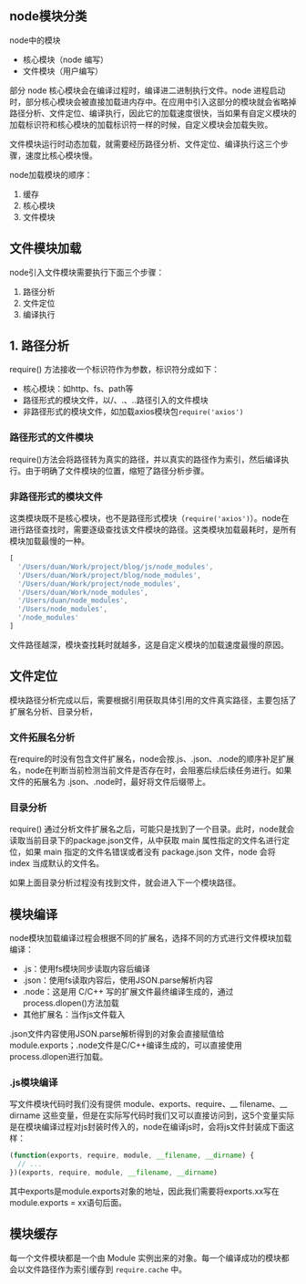 ## node模块分类
node中的模块
- 核心模块（node 编写）
- 文件模块（用户编写）

部分 node 核心模块会在编译过程时，编译进二进制执行文件。node 进程启动时，部分核心模块会被直接加载进内存中。在应用中引入这部分的模块就会省略掉路径分析、文件定位、编译执行，因此它的加载速度很快，当如果有自定义模块的加载标识符和核心模块的加载标识符一样的时候，自定义模块会加载失败。

文件模块运行时动态加载，就需要经历路径分析、文件定位、编译执行这三个步骤，速度比核心模块慢。

node加载模块的顺序：
1. 缓存
2. 核心模块
3. 文件模块

## 文件模块加载
node引入文件模块需要执行下面三个步骤：
1. 路径分析
2. 文件定位
3. 编译执行

## 1. 路径分析
require() 方法接收一个标识符作为参数，标识符分成如下：
- 核心模块：如http、fs、path等
- 路径形式的模块文件，以/、.、..路径引入的文件模块
- 非路径形式的模块文件，如加载axios模块包`require('axios')`

### 路径形式的文件模块
require()方法会将路径转为真实的路径，并以真实的路径作为索引，然后编译执行。由于明确了文件模块的位置，缩短了路径分析步骤。

### 非路径形式的模块文件
这类模块既不是核心模块，也不是路径形式模块（`require('axios')`）。node在进行路径查找时，需要逐级查找该文件模块的路径。这类模块加载最耗时，是所有模块加载最慢的一种。
```js
[
  '/Users/duan/Work/project/blog/js/node_modules',
  '/Users/duan/Work/project/blog/node_modules',
  '/Users/duan/Work/project/node_modules',
  '/Users/duan/Work/node_modules',
  '/Users/duan/node_modules',
  '/Users/node_modules',
  '/node_modules'
]
```
文件路径越深，模块查找耗时就越多，这是自定义模块的加载速度最慢的原因。

## 文件定位
模块路径分析完成以后，需要根据引用获取具体引用的文件真实路径，主要包括了扩展名分析、目录分析，

### 文件拓展名分析
在require的时没有包含文件扩展名，node会按.js、.json、.node的顺序补足扩展名，node在判断当前检测当前文件是否存在时，会阻塞后续后续任务进行。如果文件的拓展名为 .json、.node时，最好将文件后缀带上。

### 目录分析
require() 通过分析文件扩展名之后，可能只是找到了一个目录。此时，node就会读取当前目录下的package.json文件，从中获取 main 属性指定的文件名进行定位，如果 main 指定的文件名错误或者没有 package.json 文件，node 会将 index 当成默认的文件名。

如果上面目录分析过程没有找到文件，就会进入下一个模块路径。

## 模块编译
node模块加载编译过程会根据不同的扩展名，选择不同的方式进行文件模块加载编译：
- .js：使用fs模块同步读取内容后编译
- .json：使用fs读取内容后，使用JSON.parse解析内容
- .node：这是用 C/C++ 写的扩展文件最终编译生成的，通过process.dlopen()方法加载
- 其他扩展名：当作js文件载入

.json文件内容使用JSON.parse解析得到的对象会直接赋值给module.exports；.node文件是C/C++编译生成的，可以直接使用process.dlopen进行加载。

### .js模块编译
写文件模块代码时我们没有提供 module、exports、require、__ filename、__ dirname 这些变量，但是在实际写代码时我们又可以直接访问到，这5个变量实际是在模块编译过程对js封装时传入的，node在编译js时，会将js文件封装成下面这样：
```js
(function(exports, require, module, __filename, __dirname) {
  // ...
})(exports, require, module, __filename, __dirname)
```
其中exports是module.exports对象的地址，因此我们需要将exports.xx写在module.exports = xx语句后面。

## 模块缓存
每一个文件模块都是一个由 Module 实例出来的对象。每一个编译成功的模块都会以文件路径作为索引缓存到 `require.cache` 中。

